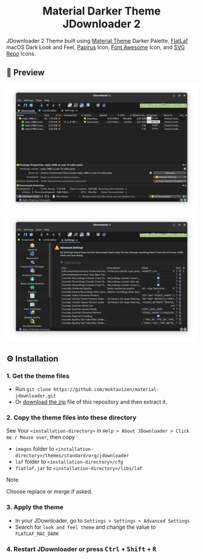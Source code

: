 <h1 align="center">Material Darker Theme <br> JDownloader 2</h1> 

JDownloader 2 Theme built using [Material Theme](https://github.com/material-theme/vsc-material-theme) Darker Palette, [FlatLaf](https://github.com/JFormDesigner/FlatLaf) macOS Dark Look and Feel, [Papirus](https://github.com/PapirusDevelopmentTeam/papirus-icon-theme) Icon, [Font Awesome](https://fontawesome.com/) Icon, and [SVG Repo](https://www.svgrepo.com/) Icons.

## 🎨 Preview

![settings tab preview](assets/downloads-tab.png)
![settings tab preview](assets/settings-tab.png)

## ⚙️ Installation

### 1. Get the theme files

- Run `git clone https://github.com/moktavizen/material-jdownloader.git` 
- Or [download the zip](https://github.com/moktavizen/material-darker-jdownloader/archive/master.zip) file of this repository and then extract it.

### 2. Copy the theme files into these directory

See Your `<installation-directory>` in `Help > About JDownloader > Click me / Mouse over`, then copy

- `images` folder to `<installation-directory>/themes/standard/org/jdownloader`
- `laf` folder to `<installation-directory>/cfg`
- `flatlaf.jar` to `<installation-directory>/libs/laf`

> [!NOTE] 
> Choose replace or merge if asked.

### 3. Apply the theme

- In your JDownloader, go to `Settings > Settings > Advanced Settings`
- Search for `look and feel theme` and change the value to `FLATLAF_MAC_DARK`

### 4. Restart JDownloader or press <kbd>Ctrl</kbd> + <kbd>Shift</kbd> + <kbd>R</kbd>
